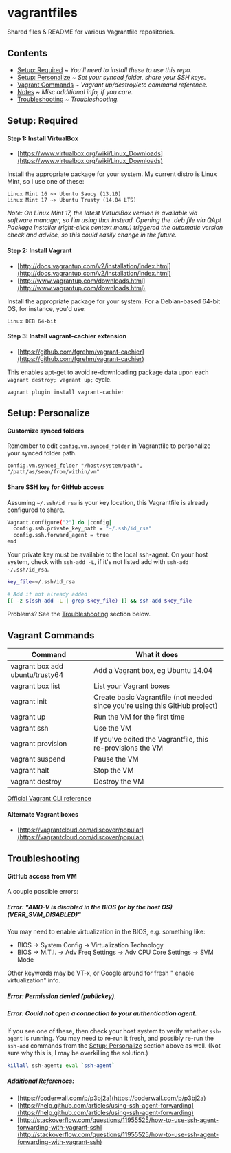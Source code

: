 vagrantfiles
=================

Shared files & README for various Vagrantfile repositories.


Contents
--------
* [Setup: Required](#required) ~ *You'll need to install these to use this repo.*
* [Setup: Personalize](#personalize) ~ *Set your synced folder, share your SSH keys.*
* [Vagrant Commands](#commands) ~ *Vagrant up/destroy/etc command reference.*
* [Notes](#notes) ~ *Misc additional info, if you care.*
* [Troubleshooting](#troubleshooting) ~ *Troubleshooting.*


<a name="required"></a>
Setup: Required
-----

#### Step 1: Install VirtualBox
* [https://www.virtualbox.org/wiki/Linux_Downloads](https://www.virtualbox.org/wiki/Linux_Downloads)

Install the appropriate package for your system. My current distro is Linux Mint, so I use one of these:

    Linux Mint 16 ~> Ubuntu Saucy (13.10)
    Linux Mint 17 ~> Ubuntu Trusty (14.04 LTS)

*Note: On Linux Mint 17, the latest VirtualBox version is available via software manager, so I'm using that instead. Opening the .deb file via QApt Package Installer (right-click context menu) triggered the automatic version check and advice, so this could easily change in the future.*


#### Step 2: Install Vagrant
* [http://docs.vagrantup.com/v2/installation/index.html](http://docs.vagrantup.com/v2/installation/index.html)
* [http://www.vagrantup.com/downloads.html](http://www.vagrantup.com/downloads.html)

Install the appropriate package for your system. For a Debian-based 64-bit OS, for instance, you'd use:

    Linux DEB 64-bit

#### Step 3: Install vagrant-cachier extension
* [https://github.com/fgrehm/vagrant-cachier](https://github.com/fgrehm/vagrant-cachier)

This enables apt-get to avoid re-downloading package data upon each `vagrant destroy; vagrant up;` cycle.

    vagrant plugin install vagrant-cachier



<a name="personalize"></a>
Setup: Personalize
------------------

#### Customize synced folders

Remember to edit `config.vm.synced_folder` in Vagrantfile to personalize your synced folder path.

```
config.vm.synced_folder "/host/system/path", "/path/as/seen/from/within/vm"
```

#### Share SSH key for GitHub access

Assuming `~/.ssh/id_rsa` is your key location, this Vagrantfile is already configured to share.

```sh
Vagrant.configure("2") do |config|
  config.ssh.private_key_path = "~/.ssh/id_rsa"
  config.ssh.forward_agent = true
end
```

Your private key must be available to the local ssh-agent. On your host system, check with `ssh-add -L`, if it's not listed add with `ssh-add ~/.ssh/id_rsa`.

```sh
key_file=~/.ssh/id_rsa

# Add if not already added
[[ -z $(ssh-add -L | grep $key_file) ]] && ssh-add $key_file
```

Problems? See the [Troubleshooting](#troubleshooting) section below.



<a name="commands"></a>
Vagrant Commands
--------

| Command | What it does |
| --- | --- |
| vagrant box add ubuntu/trusty64 | Add a Vagrant box, eg Ubuntu 14.04 |
| vagrant box list | List your Vagrant boxes |
| vagrant init | Create basic Vagrantfile (not needed since you're using this GitHub project) |
| vagrant up | Run the VM for the first time |
| vagrant ssh | Use the VM |
| vagrant provision | If you've edited the Vagrantfile, this re-provisions the VM |
| vagrant suspend | Pause the VM |
| vagrant halt | Stop the VM |
| vagrant destroy | Destroy the VM |

[Official Vagrant CLI reference](http://docs.vagrantup.com/v2/cli/)

#### Alternate Vagrant boxes
* [https://vagrantcloud.com/discover/popular](https://vagrantcloud.com/discover/popular)


<a name="troubleshooting"></a>
Troubleshooting
---------------

#### GitHub access from VM

A couple possible errors:

##### Error: "AMD-V is disabled in the BIOS (or by the host OS) (VERR_SVM_DISABLED)"

You may need to enable virtualization in the BIOS, e.g. something like:
* BIOS -> System Config -> Virtualization Technology <Enabled>
* BIOS -> M.T.I. -> Adv Freq Settings -> Adv CPU Core Settings -> SVM Mode <Enabled>

Other keywords may be VT-x, or Google around for fresh "<brand> enable virtualization" info.

##### Error: Permission denied (publickey).
##### Error: Could not open a connection to your authentication agent.

If you see one of these, then check your host system to verify whether `ssh-agent` is running. You may need to re-run it fresh, and possibly re-run the `ssh-add` commands from the [Setup: Personalize](#personalize) section above as well. (Not sure why this is, I may be overkilling the solution.)

```sh
killall ssh-agent; eval `ssh-agent`
```

##### Additional References:
* [https://coderwall.com/p/p3bj2a](https://coderwall.com/p/p3bj2a)
* [https://help.github.com/articles/using-ssh-agent-forwarding](https://help.github.com/articles/using-ssh-agent-forwarding)
* [http://stackoverflow.com/questions/11955525/how-to-use-ssh-agent-forwarding-with-vagrant-ssh](http://stackoverflow.com/questions/11955525/how-to-use-ssh-agent-forwarding-with-vagrant-ssh)


